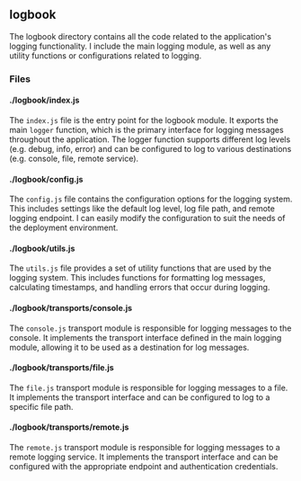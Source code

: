 ## logbook

The logbook directory contains all the code related to the application's logging functionality. I include the main logging module, as well as any utility functions or configurations related to logging.

### Files

#### ./logbook/index.js

The `index.js` file is the entry point for the logbook module. It exports the main `logger` function, which is the primary interface for logging messages throughout the application. The logger function supports different log levels (e.g. debug, info, error) and can be configured to log to various destinations (e.g. console, file, remote service).

#### ./logbook/config.js

The `config.js` file contains the configuration options for the logging system. This includes settings like the default log level, log file path, and remote logging endpoint. I can easily modify the configuration to suit the needs of the deployment environment.

#### ./logbook/utils.js

The `utils.js` file provides a set of utility functions that are used by the logging system. This includes functions for formatting log messages, calculating timestamps, and handling errors that occur during logging.

#### ./logbook/transports/console.js

The `console.js` transport module is responsible for logging messages to the console. It implements the transport interface defined in the main logging module, allowing it to be used as a destination for log messages.

#### ./logbook/transports/file.js

The `file.js` transport module is responsible for logging messages to a file. It implements the transport interface and can be configured to log to a specific file path.

#### ./logbook/transports/remote.js

The `remote.js` transport module is responsible for logging messages to a remote logging service. It implements the transport interface and can be configured with the appropriate endpoint and authentication credentials.